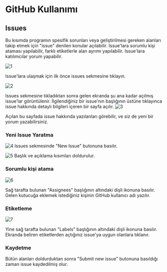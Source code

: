 # GitHub Kullanımı


## Issues

Bu kısımda programın spesifik sorunları veya geliştirilmesi gereken alanları takip etmek için "issue" denilen konular açılabilir. Issue'lara sorumlu kişi ataması yapılabilir, farklı etiketlerle alan ayrımı yapılabilir. Issue'lara katılımcılar yorum yapabilir.  

![1](https://user-images.githubusercontent.com/91962945/136782802-2d2ed55b-8129-4900-a265-9f8b909367a2.png)  

Issue'lara ulaşmak için ilk önce issues sekmesine tıklayın.

![2](https://user-images.githubusercontent.com/91962945/136782852-7e7eec40-2dcd-4553-a802-77dad236b492.png)  

Issues sekmesine tıkladıktan sonra gelen ekranda şu ana kadar açılmış issue'lar görüntülenir. İlgilendiğiniz bir issue'nın başlığının üstüne tıklayınca issue hakkında detaylı bilgileri içeren bir sayfa açılır.
![3](https://user-images.githubusercontent.com/91962945/136782901-940bc24d-6ba9-4b71-9654-2a42806b4e19.png)  

Açılan bu sayfada issue hakkında yazılanları görebilir, ve siz de yeni bir yorum yazabilirsiniz.

### Yeni Issue Yaratma
![4](https://user-images.githubusercontent.com/91962945/136783172-14fcee71-b236-43e1-96a8-2a4dfb982e84.png)
Issues sekmesinde "New Issue" butonuna basılır.

![5](https://user-images.githubusercontent.com/91962945/136783191-fcd157f2-8581-4fe4-a4cd-31124bc867c1.png)
Başlık ve açıklama kısımları doldurulur.

### Sorumlu kişi atama
![6](https://user-images.githubusercontent.com/91962945/136783386-9e8d7880-da3b-405c-864a-2ae84f4fe3d6.png)  

Sağ tarafta bulunan "Assignees" başlığının altındaki dişli ikonuna basılır. Gelen kutucuğa eklemek istediğiniz kişinin GitHub kullanıcı adı yazılır.

### Etiketleme
![7](https://user-images.githubusercontent.com/91962945/136783407-68da6dd6-bcec-45ed-aa7d-d700efb7b362.png)  

Yine sağ tarafta bulunan "Labels" başlığının altındaki dişli ikonuna basılır. Ekranda beliren etiketlerden açtığınız issue'ya uygun olanlara tıklanır. 

### Kaydetme
Bütün alanları doldurduktan sonra "Submit new issue" butonuna basıldığı zaman issue kaydedilmiş olur.
